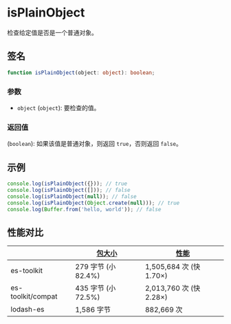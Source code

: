 # isPlainObject

检查给定值是否是一个普通对象。

## 签名

```typescript
function isPlainObject(object: object): boolean;
```

### 参数

- `object` (`object`): 要检查的值。

### 返回值

(`boolean`): 如果该值是普通对象，则返回 `true`，否则返回 `false`。

## 示例

```typescript
console.log(isPlainObject({})); // true
console.log(isPlainObject([])); // false
console.log(isPlainObject(null)); // false
console.log(isPlainObject(Object.create(null))); // true
console.log(Buffer.from('hello, world')); // false
```

## 性能对比

|                   | [包大小](../../bundle-size.md) | [性能](../../performance.md) |
| ----------------- | ------------------------------ | ---------------------------- |
| es-toolkit        | 279 字节 (小 82.4%)            | 1,505,684 次 (快 1.70×)      |
| es-toolkit/compat | 435 字节 (小 72.5%)            | 2,013,760 次 (快 2.28×)      |
| lodash-es         | 1,586 字节                     | 882,669 次                   |
